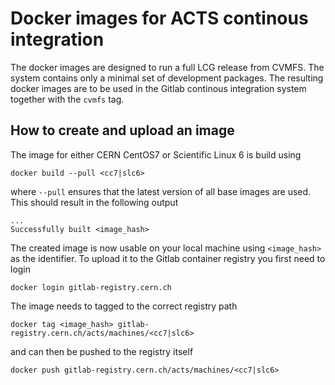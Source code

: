 Docker images for ACTS continous integration
============================================

The docker images are designed to run a full LCG release from CVMFS. The
system contains only a minimal set of development packages. The resulting
docker images are to be used in the Gitlab continous integration system
together with the `cvmfs` tag.

How to create and upload an image
---------------------------------

The image for either CERN CentOS7 or Scientific Linux 6 is build using

    docker build --pull <cc7|slc6>

where `--pull` ensures that the latest version of all base images are used.
This should result in the following output

    ...
    Successfully built <image_hash>

The created image is now usable on your local machine using `<image_hash>` as
the identifier. To upload it to the Gitlab container registry you first need
to login

    docker login gitlab-registry.cern.ch

The image needs to tagged to the correct registry path

    docker tag <image_hash> gitlab-registry.cern.ch/acts/machines/<cc7|slc6>

and can then be pushed to the registry itself

    docker push gitlab-registry.cern.ch/acts/machines/<cc7|slc6>
